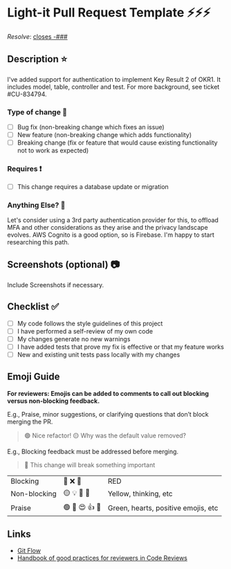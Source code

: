 # Light-it Pull Request Template ⚡⚡⚡

_Resolve_: [closes -###](https://link-to-your-ticket)

## Description ⭐

<!--
Please include a summary of the change and which issue is fixed. Please also include relevant motivation and context. List any dependencies that are required for this change.
Example:
-->

I've added support for authentication to implement Key Result 2 of OKR1. It includes
model, table, controller and test. For more background, see ticket #CU-834794.

### Type of change 🏃

-   [ ] Bug fix (non-breaking change which fixes an issue)
-   [ ] New feature (non-breaking change which adds functionality)
-   [ ] Breaking change (fix or feature that would cause existing functionality not to work as expected)

### Requires ❗

-   [ ] This change requires a database update or migration

### Anything Else? 🙈

<!--
You may want to delve into possible architecture changes or technical debt here. Call out challenges, optimizations, etc. Example:
-->

Let's consider using a 3rd party authentication provider for this, to offload MFA and other considerations as they arise and the privacy landscape evolves. AWS Cognito is a good option, so is Firebase. I'm happy to start researching this path.

## Screenshots (optional) 📷

Include Screenshots if necessary.

## Checklist ✅

-   [ ] My code follows the style guidelines of this project
-   [ ] I have performed a self-review of my own code
-   [ ] My changes generate no new warnings
-   [ ] I have added tests that prove my fix is effective or that my feature works
-   [ ] New and existing unit tests pass locally with my changes

## Emoji Guide

**For reviewers: Emojis can be added to comments to call out blocking versus non-blocking feedback.**

E.g., Praise, minor suggestions, or clarifying questions that don’t block merging the PR.

> 🟢 Nice refactor!
> 🟡 Why was the default value removed?

E.g., Blocking feedback must be addressed before merging.

> 🔴 This change will break something important

|              |                |                                     |
| ------------ | -------------- | ----------------------------------- |
| Blocking     | 🔴 ❌ 🚨       | RED                                 |
| Non-blocking | 🟡 💡 🤔 💭    | Yellow, thinking, etc               |
| Praise       | 🟢 💚 😍 👍 🙌 | Green, hearts, positive emojis, etc |

## Links

-   [Git Flow](https://lightit.slite.com/app/docs/SC8usN2Ju)
-   [Handbook of good practices for reviewers in Code Reviews](https://lightit.slite.com/app/docs/ddNGohWthVB3fO)
